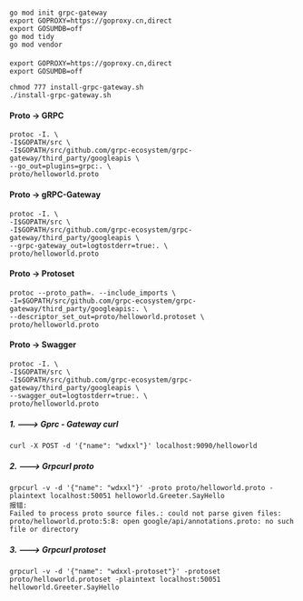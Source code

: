 ####
```
go mod init grpc-gateway
export GOPROXY=https://goproxy.cn,direct
export GOSUMDB=off
go mod tidy
go mod vendor
```

#### 
```
export GOPROXY=https://goproxy.cn,direct
export GOSUMDB=off

chmod 777 install-grpc-gateway.sh 
./install-grpc-gateway.sh      
```

#### Proto -> GRPC
```
protoc -I. \
-I$GOPATH/src \
-I$GOPATH/src/github.com/grpc-ecosystem/grpc-gateway/third_party/googleapis \
--go_out=plugins=grpc:. \
proto/helloworld.proto
```

#### Proto -> gRPC-Gateway
```
protoc -I. \
-I$GOPATH/src \
-I$GOPATH/src/github.com/grpc-ecosystem/grpc-gateway/third_party/googleapis \
--grpc-gateway_out=logtostderr=true:. \
proto/helloworld.proto
```

#### Proto -> Protoset
```
protoc --proto_path=. --include_imports \
-I=$GOPATH/src/github.com/grpc-ecosystem/grpc-gateway/third_party/googleapis:. \
--descriptor_set_out=proto/helloworld.protoset \
proto/helloworld.proto
```

#### Proto -> Swagger
```
protoc -I. \
-I$GOPATH/src \
-I$GOPATH/src/github.com/grpc-ecosystem/grpc-gateway/third_party/googleapis \
--swagger_out=logtostderr=true:. \
proto/helloworld.proto
```


##### 1. ---> Gprc - Gateway curl
```
curl -X POST -d '{"name": "wdxxl"}' localhost:9090/helloworld
```

##### 2. ---> Grpcurl proto
```
grpcurl -v -d '{"name": "wdxxl"}' -proto proto/helloworld.proto -plaintext localhost:50051 helloworld.Greeter.SayHello
报错:
Failed to process proto source files.: could not parse given files: proto/helloworld.proto:5:8: open google/api/annotations.proto: no such file or directory
```

##### 3. ---> Grpcurl protoset
```
grpcurl -v -d '{"name": "wdxxl-protoset"}' -protoset proto/helloworld.protoset -plaintext localhost:50051 helloworld.Greeter.SayHello
```
